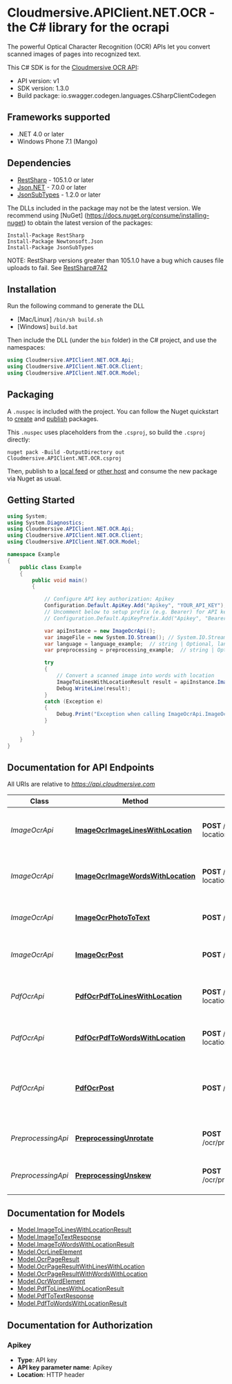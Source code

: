 # Cloudmersive.APIClient.NET.OCR - the C# library for the ocrapi

The powerful Optical Character Recognition (OCR) APIs let you convert scanned images of pages into recognized text.

This C# SDK is for the [Cloudmersive OCR API](https://www.cloudmersive.com/ocr-api):

- API version: v1
- SDK version: 1.3.0
- Build package: io.swagger.codegen.languages.CSharpClientCodegen

<a name="frameworks-supported"></a>
## Frameworks supported
- .NET 4.0 or later
- Windows Phone 7.1 (Mango)

<a name="dependencies"></a>
## Dependencies
- [RestSharp](https://www.nuget.org/packages/RestSharp) - 105.1.0 or later
- [Json.NET](https://www.nuget.org/packages/Newtonsoft.Json/) - 7.0.0 or later
- [JsonSubTypes](https://www.nuget.org/packages/JsonSubTypes/) - 1.2.0 or later

The DLLs included in the package may not be the latest version. We recommend using [NuGet] (https://docs.nuget.org/consume/installing-nuget) to obtain the latest version of the packages:
```
Install-Package RestSharp
Install-Package Newtonsoft.Json
Install-Package JsonSubTypes
```

NOTE: RestSharp versions greater than 105.1.0 have a bug which causes file uploads to fail. See [RestSharp#742](https://github.com/restsharp/RestSharp/issues/742)

<a name="installation"></a>
## Installation
Run the following command to generate the DLL
- [Mac/Linux] `/bin/sh build.sh`
- [Windows] `build.bat`

Then include the DLL (under the `bin` folder) in the C# project, and use the namespaces:
```csharp
using Cloudmersive.APIClient.NET.OCR.Api;
using Cloudmersive.APIClient.NET.OCR.Client;
using Cloudmersive.APIClient.NET.OCR.Model;
```
<a name="packaging"></a>
## Packaging

A `.nuspec` is included with the project. You can follow the Nuget quickstart to [create](https://docs.microsoft.com/en-us/nuget/quickstart/create-and-publish-a-package#create-the-package) and [publish](https://docs.microsoft.com/en-us/nuget/quickstart/create-and-publish-a-package#publish-the-package) packages.

This `.nuspec` uses placeholders from the `.csproj`, so build the `.csproj` directly:

```
nuget pack -Build -OutputDirectory out Cloudmersive.APIClient.NET.OCR.csproj
```

Then, publish to a [local feed](https://docs.microsoft.com/en-us/nuget/hosting-packages/local-feeds) or [other host](https://docs.microsoft.com/en-us/nuget/hosting-packages/overview) and consume the new package via Nuget as usual.

<a name="getting-started"></a>
## Getting Started

```csharp
using System;
using System.Diagnostics;
using Cloudmersive.APIClient.NET.OCR.Api;
using Cloudmersive.APIClient.NET.OCR.Client;
using Cloudmersive.APIClient.NET.OCR.Model;

namespace Example
{
    public class Example
    {
        public void main()
        {

            // Configure API key authorization: Apikey
            Configuration.Default.ApiKey.Add("Apikey", "YOUR_API_KEY");
            // Uncomment below to setup prefix (e.g. Bearer) for API key, if needed
            // Configuration.Default.ApiKeyPrefix.Add("Apikey", "Bearer");

            var apiInstance = new ImageOcrApi();
            var imageFile = new System.IO.Stream(); // System.IO.Stream | Image file to perform OCR on.  Common file formats such as PNG, JPEG are supported.
            var language = language_example;  // string | Optional, language of the input document, default is English (ENG).  Possible values are ENG (English), ARA (Arabic), ZHO (Chinese - Simplified), ZHO-HANT (Chinese - Traditional), ASM (Assamese), AFR (Afrikaans), AMH (Amharic), AZE (Azerbaijani), AZE-CYRL (Azerbaijani - Cyrillic), BEL (Belarusian), BEN (Bengali), BOD (Tibetan), BOS (Bosnian), BUL (Bulgarian), CAT (Catalan; Valencian), CEB (Cebuano), CES (Czech), CHR (Cherokee), CYM (Welsh), DAN (Danish), DEU (German), DZO (Dzongkha), ELL (Greek), ENM (Archaic/Middle English), EPO (Esperanto), EST (Estonian), EUS (Basque), FAS (Persian), FIN (Finnish), FRA (French), FRK (Frankish), FRM (Middle-French), GLE (Irish), GLG (Galician), GRC (Ancient Greek), HAT (Hatian), HEB (Hebrew), HIN (Hindi), HRV (Croatian), HUN (Hungarian), IKU (Inuktitut), IND (Indonesian), ISL (Icelandic), ITA (Italian), ITA-OLD (Old - Italian), JAV (Javanese), JPN (Japanese), KAN (Kannada), KAT (Georgian), KAT-OLD (Old-Georgian), KAZ (Kazakh), KHM (Central Khmer), KIR (Kirghiz), KOR (Korean), KUR (Kurdish), LAO (Lao), LAT (Latin), LAV (Latvian), LIT (Lithuanian), MAL (Malayalam), MAR (Marathi), MKD (Macedonian), MLT (Maltese), MSA (Malay), MYA (Burmese), NEP (Nepali), NLD (Dutch), NOR (Norwegian), ORI (Oriya), PAN (Panjabi), POL (Polish), POR (Portuguese), PUS (Pushto), RON (Romanian), RUS (Russian), SAN (Sanskrit), SIN (Sinhala), SLK (Slovak), SLV (Slovenian), SPA (Spanish), SPA-OLD (Old Spanish), SQI (Albanian), SRP (Serbian), SRP-LAT (Latin Serbian), SWA (Swahili), SWE (Swedish), SYR (Syriac), TAM (Tamil), TEL (Telugu), TGK (Tajik), TGL (Tagalog), THA (Thai), TIR (Tigrinya), TUR (Turkish), UIG (Uighur), UKR (Ukrainian), URD (Urdu), UZB (Uzbek), UZB-CYR (Cyrillic Uzbek), VIE (Vietnamese), YID (Yiddish) (optional) 
            var preprocessing = preprocessing_example;  // string | Optional, preprocessing mode, default is 'Auto'.  Possible values are None (no preprocessing of the image), and Auto (automatic image enhancement of the image before OCR is applied; this is recommended). (optional) 

            try
            {
                // Convert a scanned image into words with location
                ImageToLinesWithLocationResult result = apiInstance.ImageOcrImageLinesWithLocation(imageFile, language, preprocessing);
                Debug.WriteLine(result);
            }
            catch (Exception e)
            {
                Debug.Print("Exception when calling ImageOcrApi.ImageOcrImageLinesWithLocation: " + e.Message );
            }

        }
    }
}
```

<a name="documentation-for-api-endpoints"></a>
## Documentation for API Endpoints

All URIs are relative to *https://api.cloudmersive.com*

Class | Method | HTTP request | Description
------------ | ------------- | ------------- | -------------
*ImageOcrApi* | [**ImageOcrImageLinesWithLocation**](docs/ImageOcrApi.md#imageocrimagelineswithlocation) | **POST** /ocr/image/to/lines-with-location | Convert a scanned image into words with location
*ImageOcrApi* | [**ImageOcrImageWordsWithLocation**](docs/ImageOcrApi.md#imageocrimagewordswithlocation) | **POST** /ocr/image/to/words-with-location | Convert a scanned image into words with location
*ImageOcrApi* | [**ImageOcrPhotoToText**](docs/ImageOcrApi.md#imageocrphotototext) | **POST** /ocr/photo/toText | Convert a photo of a document into text
*ImageOcrApi* | [**ImageOcrPost**](docs/ImageOcrApi.md#imageocrpost) | **POST** /ocr/image/toText | Convert a scanned image into text
*PdfOcrApi* | [**PdfOcrPdfToLinesWithLocation**](docs/PdfOcrApi.md#pdfocrpdftolineswithlocation) | **POST** /ocr/pdf/to/lines-with-location | Convert a PDF into text lines with location
*PdfOcrApi* | [**PdfOcrPdfToWordsWithLocation**](docs/PdfOcrApi.md#pdfocrpdftowordswithlocation) | **POST** /ocr/pdf/to/words-with-location | Convert a PDF into words with location
*PdfOcrApi* | [**PdfOcrPost**](docs/PdfOcrApi.md#pdfocrpost) | **POST** /ocr/pdf/toText | Converts an uploaded PDF file into text via Optical Character Recognition.
*PreprocessingApi* | [**PreprocessingUnrotate**](docs/PreprocessingApi.md#preprocessingunrotate) | **POST** /ocr/preprocessing/image/unrotate | Detect and unrotate a document image
*PreprocessingApi* | [**PreprocessingUnskew**](docs/PreprocessingApi.md#preprocessingunskew) | **POST** /ocr/preprocessing/image/unskew | Detect and unskew a photo of a document


<a name="documentation-for-models"></a>
## Documentation for Models

 - [Model.ImageToLinesWithLocationResult](docs/ImageToLinesWithLocationResult.md)
 - [Model.ImageToTextResponse](docs/ImageToTextResponse.md)
 - [Model.ImageToWordsWithLocationResult](docs/ImageToWordsWithLocationResult.md)
 - [Model.OcrLineElement](docs/OcrLineElement.md)
 - [Model.OcrPageResult](docs/OcrPageResult.md)
 - [Model.OcrPageResultWithLinesWithLocation](docs/OcrPageResultWithLinesWithLocation.md)
 - [Model.OcrPageResultWithWordsWithLocation](docs/OcrPageResultWithWordsWithLocation.md)
 - [Model.OcrWordElement](docs/OcrWordElement.md)
 - [Model.PdfToLinesWithLocationResult](docs/PdfToLinesWithLocationResult.md)
 - [Model.PdfToTextResponse](docs/PdfToTextResponse.md)
 - [Model.PdfToWordsWithLocationResult](docs/PdfToWordsWithLocationResult.md)


<a name="documentation-for-authorization"></a>
## Documentation for Authorization

<a name="Apikey"></a>
### Apikey

- **Type**: API key
- **API key parameter name**: Apikey
- **Location**: HTTP header

